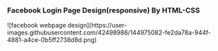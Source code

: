 <h3 alight="center">Facebook Login Page Design(responsive) By HTML-CSS</h3>
![facebook webpage design](https://user-images.githubusercontent.com/42498986/144975082-fe2da78a-944f-4881-a4ce-0b5ff2738d8d.png)
